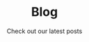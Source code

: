 ---
title: Blog
section_title: Our <span>Blog</span>
subtitle: Check out our latest posts
sitemapExclude: True
---